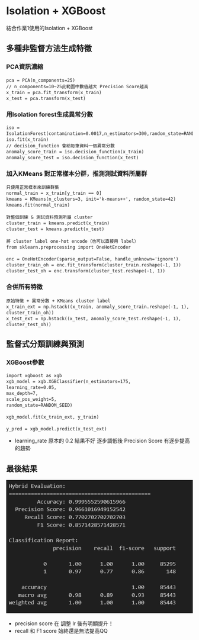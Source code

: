 # Isolation + XGBoost

結合作業1使用的Isolation + XGBoost

## 多種非監督方法生成特徵
### PCA資訊濃縮
>
    pca = PCA(n_components=25) 
    // n_components=10~25此範圍中數值越大 Precision Score越高
    x_train = pca.fit_transform(x_train)
    x_test = pca.transform(x_test)
>

### 用Isolation forest生成異常分數
>
    iso = IsolationForest(contamination=0.0017,n_estimators=300,random_state=RANDOM_SEED)
    iso.fit(x_train)
    // decision_function 會給每筆資料一個異常分數
    anomaly_score_train = iso.decision_function(x_train)
    anomaly_score_test = iso.decision_function(x_test)
>

### 加入KMeans 對正常樣本分群，推測測試資料所屬群

>
    只使用正常樣本來訓練群集
    normal_train = x_train[y_train == 0]
    kmeans = KMeans(n_clusters=3, init='k-means++', random_state=42)
    kmeans.fit(normal_train)

    對整個訓練 & 測試資料預測所屬 cluster
    cluster_train = kmeans.predict(x_train)
    cluster_test = kmeans.predict(x_test)

    將 cluster label one-hot encode（也可以直接用 label）
    from sklearn.preprocessing import OneHotEncoder

    enc = OneHotEncoder(sparse_output=False, handle_unknown='ignore')
    cluster_train_oh = enc.fit_transform(cluster_train.reshape(-1, 1))
    cluster_test_oh = enc.transform(cluster_test.reshape(-1, 1))
>
### 合併所有特徵
>
    原始特徵 + 異常分數 + KMeans cluster label
    x_train_ext = np.hstack((x_train, anomaly_score_train.reshape(-1, 1), cluster_train_oh))
    x_test_ext = np.hstack((x_test, anomaly_score_test.reshape(-1, 1), cluster_test_oh))

>
## 監督式分類訓練與預測
### XGBoost參數
>
    import xgboost as xgb
    xgb_model = xgb.XGBClassifier(n_estimators=175,
    learning_rate=0.05,
    max_depth=7,
    scale_pos_weight=5,
    random_state=RANDOM_SEED)

    xgb_model.fit(x_train_ext, y_train)

    y_pred = xgb_model.predict(x_test_ext)
>
* learning_rate 原本的 0.2 結果不好 逐步調低後 Precision Score 有逐步提高的趨勢 

## 最後結果
![alt text](image.png)
* precision score 在 調整 lr 後有明顯提升！
* recall 和 F1 score 始終還是無法提高QQ